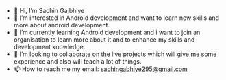 - 👋 Hi, I’m Sachin Gajbhiye
- 👀 I’m interested in Android development and want to learn new skills and more about android development.
- 🌱 I’m currently learning Android development and i want to join an organisation to learn more about it and to enhance my skills and development knowledge.
- 💞️ I’m looking to collaborate on the live projects which will give me some experience and also will teach a lot of things.
- 📫 How to reach me my email: sachingabhiye295@gmail.com


<!---
sachingajbhiye29/sachingajbhiye29 is a ✨ special ✨ repository because its `README.md` (this file) appears on your GitHub profile.
You can click the Preview link to take a look at your changes.
--->
